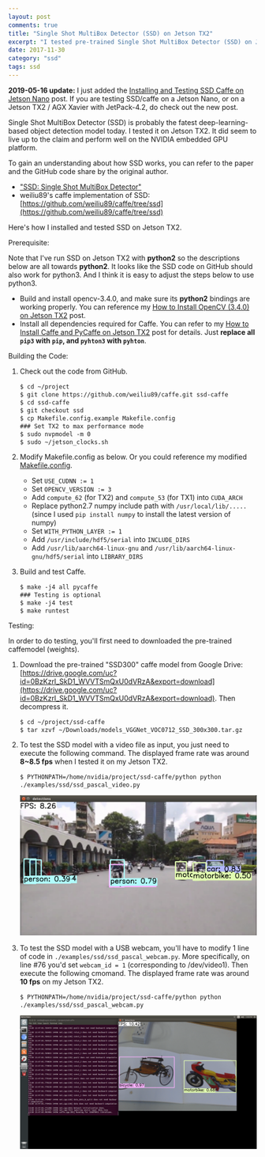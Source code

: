 ```yaml
---
layout: post
comments: true
title: "Single Shot MultiBox Detector (SSD) on Jetson TX2"
excerpt: "I tested pre-trained Single Shot MultiBox Detector (SSD) on Jetson TX2, and documented the result in the post."
date: 2017-11-30
category: "ssd"
tags: ssd
---
```


**2019-05-16 update:** I just added the [Installing and Testing SSD Caffe on Jetson Nano](https://jkjung-avt.github.io/ssd-caffe-on-nano/) post.  If you are testing SSD/caffe on a Jetson Nano, or on a Jetson TX2 / AGX Xavier with JetPack-4.2, do check out the new post.

Single Shot MultiBox Detector (SSD) is probably the fatest deep-learning-based object detection model today. I tested it on Jetson TX2. It did seem to live up to the claim and perform well on the NVIDIA embedded GPU platform.

To gain an understanding about how SSD works, you can refer to the paper and the GitHub code share by the original author.

* ["SSD: Single Shot MultiBox Detector"](https://arxiv.org/abs/1512.02325v5)
* weiliu89's caffe implementation of SSD: [https://github.com/weiliu89/caffe/tree/ssd](https://github.com/weiliu89/caffe/tree/ssd)

Here's how I installed and tested SSD on Jetson TX2.

Prerequisite:

Note that I've run SSD on Jetson TX2 with **python2** so the descriptions below are all towards **python2**. It looks like the SSD code on GitHub should also work for python3. And I think it is easy to adjust the steps below to use python3.

* Build and install opencv-3.4.0, and make sure its **python2** bindings are working properly. You can reference my [How to Install OpenCV (3.4.0) on Jetson TX2](https://jkjung-avt.github.io/opencv3-on-tx2/) post.
* Install all dependencies required for Caffe. You can refer to my [How to Install Caffe and PyCaffe on Jetson TX2](https://jkjung-avt.github.io/caffe-on-tx2/) post for details. Just **replace all `pip3` with `pip`, and `pyhton3` with `pyhton`**.

Building the Code:

1. Check out the code from GitHub.

   ```shell
   $ cd ~/project
   $ git clone https://github.com/weiliu89/caffe.git ssd-caffe
   $ cd ssd-caffe
   $ git checkout ssd
   $ cp Makefile.config.example Makefile.config
   ### Set TX2 to max performance mode
   $ sudo nvpmodel -m 0
   $ sudo ~/jetson_clocks.sh
   ```

2. Modify Makefile.config as below. Or you could reference my modified [Makefile.config](/assets/2017-11-30-ssd/Makefile.config).

   * Set `USE_CUDNN := 1`
   * Set `OPENCV_VERSION := 3`
   * Add `compute_62` (for TX2) and `compute_53` (for TX1) into `CUDA_ARCH`
   * Replace python2.7 numpy include path with `/usr/local/lib/.....` (since I used `pip install numpy` to install the latest version of numpy)
   * Set `WITH_PYTHON_LAYER := 1`
   * Add `/usr/include/hdf5/serial` into `INCLUDE_DIRS`
   * Add `/usr/lib/aarch64-linux-gnu` and `/usr/lib/aarch64-linux-gnu/hdf5/serial` into `LIBRARY_DIRS`

3. Build and test Caffe.

   ```shell
   $ make -j4 all pycaffe
   ### Testing is optional
   $ make -j4 test
   $ make runtest
   ```

Testing:

In order to do testing, you'll first need to downloaded the pre-trained caffemodel (weights).

1. Download the pre-trained "SSD300" caffe model from Google Drive: [https://drive.google.com/uc?id=0BzKzrI_SkD1_WVVTSmQxU0dVRzA&export=download](https://drive.google.com/uc?id=0BzKzrI_SkD1_WVVTSmQxU0dVRzA&export=download). Then decompress it.

   ```shell
   $ cd ~/project/ssd-caffe
   $ tar xzvf ~/Downloads/models_VGGNet_VOC0712_SSD_300x300.tar.gz
   ```

2. To test the SSD model with a video file as input, you just need to execute the following command. The displayed frame rate was around **8~8.5 fps** when I tested it on my Jetson TX2.

   ```shell
   $ PYTHONPATH=/home/nvidia/project/ssd-caffe/python python ./examples/ssd/ssd_pascal_video.py
   ```

   ![Running ssd_pascal_video.py on Jetson TX2](/assets/2017-11-30-ssd/ssd_video.png)

3. To test the SSD model with a USB webcam, you'll have to modify 1 line of code in `./examples/ssd/ssd_pascal_webcam.py`. More specifically, on line #76 you'd set `webcam_id = 1` (corresponding to /dev/video1). Then execute the following cmomand. The displayed frame rate was around **10 fps** on my Jetson TX2.

   ```shell
   $ PYTHONPATH=/home/nvidia/project/ssd-caffe/python python ./examples/ssd/ssd_pascal_webcam.py
   ```

   ![Running ssd_pascal_webcam.py on Jetson TX2](/assets/2017-11-30-ssd/ssd_webcam.png)
